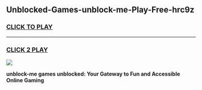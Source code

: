 
## Unblocked-Games-unblock-me-Play-Free-hrc9z
<h3>
<a href="https://premium76.site?title=unblock-me&ref=12A">CLICK TO PLAY</a></h3>
<hr>

<h3>
<a href="https://premium76.site?title=unblock-me&ref=12A">CLICK 2 PLAY</a>
  
</h3>

<a href="https://premium76.site?title=unblock-me&ref=12A"><img src="https://clearcache.store/games.png"></a>


**unblock-me games unblocked: Your Gateway to Fun and Accessible Online Gaming**
